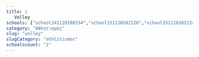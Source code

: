 ```yaml
---
title: |
   Volley
schools: ["school241120180334","school151120182120","school151120182134","school151120182300","school161120181256","school161120181744","school171120181144","school171120181158","school191120181715","school191120181758","school201120182232","school211120181256","school221120181100","school221120182105","school231120180656","school231120181422","school211120181632","school151120182217","school271120180208","school271120180334","school021220181700","school021220181841","school021220180905"]
category: "Αθλητισμός"
slug: "volley"
slugCategory: "athlitismos"
schoolscount: "2"
---
```


